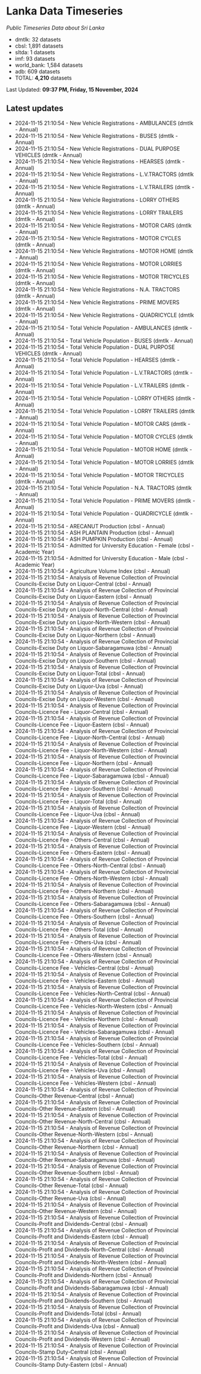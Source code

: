 # Lanka Data Timeseries
*Public Timeseries Data about Sri Lanka*

* dmtlk: 32 datasets
* cbsl: 1,891 datasets
* sltda: 1 datasets
* imf: 93 datasets
* world_bank: 1,584 datasets
* adb: 609 datasets
* TOTAL: **4,210** datasets

Last Updated: **09:37 PM, Friday, 15 November, 2024**

## Latest updates

* 2024-11-15 21:10:54 - New Vehicle Registrations - AMBULANCES (dmtlk - Annual)
* 2024-11-15 21:10:54 - New Vehicle Registrations - BUSES (dmtlk - Annual)
* 2024-11-15 21:10:54 - New Vehicle Registrations - DUAL PURPOSE VEHICLES (dmtlk - Annual)
* 2024-11-15 21:10:54 - New Vehicle Registrations - HEARSES (dmtlk - Annual)
* 2024-11-15 21:10:54 - New Vehicle Registrations - L.V.TRACTORS (dmtlk - Annual)
* 2024-11-15 21:10:54 - New Vehicle Registrations - L.V.TRAILERS (dmtlk - Annual)
* 2024-11-15 21:10:54 - New Vehicle Registrations - LORRY OTHERS (dmtlk - Annual)
* 2024-11-15 21:10:54 - New Vehicle Registrations - LORRY TRAILERS (dmtlk - Annual)
* 2024-11-15 21:10:54 - New Vehicle Registrations - MOTOR CARS (dmtlk - Annual)
* 2024-11-15 21:10:54 - New Vehicle Registrations - MOTOR CYCLES (dmtlk - Annual)
* 2024-11-15 21:10:54 - New Vehicle Registrations - MOTOR HOME (dmtlk - Annual)
* 2024-11-15 21:10:54 - New Vehicle Registrations - MOTOR LORRIES (dmtlk - Annual)
* 2024-11-15 21:10:54 - New Vehicle Registrations - MOTOR TRICYCLES (dmtlk - Annual)
* 2024-11-15 21:10:54 - New Vehicle Registrations - N.A. TRACTORS (dmtlk - Annual)
* 2024-11-15 21:10:54 - New Vehicle Registrations - PRIME MOVERS (dmtlk - Annual)
* 2024-11-15 21:10:54 - New Vehicle Registrations - QUADRICYCLE (dmtlk - Annual)
* 2024-11-15 21:10:54 - Total Vehicle Population - AMBULANCES (dmtlk - Annual)
* 2024-11-15 21:10:54 - Total Vehicle Population - BUSES (dmtlk - Annual)
* 2024-11-15 21:10:54 - Total Vehicle Population - DUAL PURPOSE VEHICLES (dmtlk - Annual)
* 2024-11-15 21:10:54 - Total Vehicle Population - HEARSES (dmtlk - Annual)
* 2024-11-15 21:10:54 - Total Vehicle Population - L.V.TRACTORS (dmtlk - Annual)
* 2024-11-15 21:10:54 - Total Vehicle Population - L.V.TRAILERS (dmtlk - Annual)
* 2024-11-15 21:10:54 - Total Vehicle Population - LORRY OTHERS (dmtlk - Annual)
* 2024-11-15 21:10:54 - Total Vehicle Population - LORRY TRAILERS (dmtlk - Annual)
* 2024-11-15 21:10:54 - Total Vehicle Population - MOTOR CARS (dmtlk - Annual)
* 2024-11-15 21:10:54 - Total Vehicle Population - MOTOR CYCLES (dmtlk - Annual)
* 2024-11-15 21:10:54 - Total Vehicle Population - MOTOR HOME (dmtlk - Annual)
* 2024-11-15 21:10:54 - Total Vehicle Population - MOTOR LORRIES (dmtlk - Annual)
* 2024-11-15 21:10:54 - Total Vehicle Population - MOTOR TRICYCLES (dmtlk - Annual)
* 2024-11-15 21:10:54 - Total Vehicle Population - N.A. TRACTORS (dmtlk - Annual)
* 2024-11-15 21:10:54 - Total Vehicle Population - PRIME MOVERS (dmtlk - Annual)
* 2024-11-15 21:10:54 - Total Vehicle Population - QUADRICYCLE (dmtlk - Annual)
* 2024-11-15 21:10:54 - ARECANUT Production (cbsl - Annual)
* 2024-11-15 21:10:54 - ASH PLANTAIN Production (cbsl - Annual)
* 2024-11-15 21:10:54 - ASH PUMPKIN Production (cbsl - Annual)
* 2024-11-15 21:10:54 - Admitted for University Education - Female (cbsl - Academic Year)
* 2024-11-15 21:10:54 - Admitted for University Education - Male (cbsl - Academic Year)
* 2024-11-15 21:10:54 - Agriculture Volume Index (cbsl - Annual)
* 2024-11-15 21:10:54 - Analysis of Revenue Collection of Provincial Councils-Excise Duty on Liquor-Central (cbsl - Annual)
* 2024-11-15 21:10:54 - Analysis of Revenue Collection of Provincial Councils-Excise Duty on Liquor-Eastern (cbsl - Annual)
* 2024-11-15 21:10:54 - Analysis of Revenue Collection of Provincial Councils-Excise Duty on Liquor-North-Central (cbsl - Annual)
* 2024-11-15 21:10:54 - Analysis of Revenue Collection of Provincial Councils-Excise Duty on Liquor-North-Western (cbsl - Annual)
* 2024-11-15 21:10:54 - Analysis of Revenue Collection of Provincial Councils-Excise Duty on Liquor-Northern (cbsl - Annual)
* 2024-11-15 21:10:54 - Analysis of Revenue Collection of Provincial Councils-Excise Duty on Liquor-Sabaragamuwa (cbsl - Annual)
* 2024-11-15 21:10:54 - Analysis of Revenue Collection of Provincial Councils-Excise Duty on Liquor-Southern (cbsl - Annual)
* 2024-11-15 21:10:54 - Analysis of Revenue Collection of Provincial Councils-Excise Duty on Liquor-Total (cbsl - Annual)
* 2024-11-15 21:10:54 - Analysis of Revenue Collection of Provincial Councils-Excise Duty on Liquor-Uva (cbsl - Annual)
* 2024-11-15 21:10:54 - Analysis of Revenue Collection of Provincial Councils-Excise Duty on Liquor-Western (cbsl - Annual)
* 2024-11-15 21:10:54 - Analysis of Revenue Collection of Provincial Councils-Licence Fee - Liquor-Central (cbsl - Annual)
* 2024-11-15 21:10:54 - Analysis of Revenue Collection of Provincial Councils-Licence Fee - Liquor-Eastern (cbsl - Annual)
* 2024-11-15 21:10:54 - Analysis of Revenue Collection of Provincial Councils-Licence Fee - Liquor-North-Central (cbsl - Annual)
* 2024-11-15 21:10:54 - Analysis of Revenue Collection of Provincial Councils-Licence Fee - Liquor-North-Western (cbsl - Annual)
* 2024-11-15 21:10:54 - Analysis of Revenue Collection of Provincial Councils-Licence Fee - Liquor-Northern (cbsl - Annual)
* 2024-11-15 21:10:54 - Analysis of Revenue Collection of Provincial Councils-Licence Fee - Liquor-Sabaragamuwa (cbsl - Annual)
* 2024-11-15 21:10:54 - Analysis of Revenue Collection of Provincial Councils-Licence Fee - Liquor-Southern (cbsl - Annual)
* 2024-11-15 21:10:54 - Analysis of Revenue Collection of Provincial Councils-Licence Fee - Liquor-Total (cbsl - Annual)
* 2024-11-15 21:10:54 - Analysis of Revenue Collection of Provincial Councils-Licence Fee - Liquor-Uva (cbsl - Annual)
* 2024-11-15 21:10:54 - Analysis of Revenue Collection of Provincial Councils-Licence Fee - Liquor-Western (cbsl - Annual)
* 2024-11-15 21:10:54 - Analysis of Revenue Collection of Provincial Councils-Licence Fee - Others-Central (cbsl - Annual)
* 2024-11-15 21:10:54 - Analysis of Revenue Collection of Provincial Councils-Licence Fee - Others-Eastern (cbsl - Annual)
* 2024-11-15 21:10:54 - Analysis of Revenue Collection of Provincial Councils-Licence Fee - Others-North-Central (cbsl - Annual)
* 2024-11-15 21:10:54 - Analysis of Revenue Collection of Provincial Councils-Licence Fee - Others-North-Western (cbsl - Annual)
* 2024-11-15 21:10:54 - Analysis of Revenue Collection of Provincial Councils-Licence Fee - Others-Northern (cbsl - Annual)
* 2024-11-15 21:10:54 - Analysis of Revenue Collection of Provincial Councils-Licence Fee - Others-Sabaragamuwa (cbsl - Annual)
* 2024-11-15 21:10:54 - Analysis of Revenue Collection of Provincial Councils-Licence Fee - Others-Southern (cbsl - Annual)
* 2024-11-15 21:10:54 - Analysis of Revenue Collection of Provincial Councils-Licence Fee - Others-Total (cbsl - Annual)
* 2024-11-15 21:10:54 - Analysis of Revenue Collection of Provincial Councils-Licence Fee - Others-Uva (cbsl - Annual)
* 2024-11-15 21:10:54 - Analysis of Revenue Collection of Provincial Councils-Licence Fee - Others-Western (cbsl - Annual)
* 2024-11-15 21:10:54 - Analysis of Revenue Collection of Provincial Councils-Licence Fee - Vehicles-Central (cbsl - Annual)
* 2024-11-15 21:10:54 - Analysis of Revenue Collection of Provincial Councils-Licence Fee - Vehicles-Eastern (cbsl - Annual)
* 2024-11-15 21:10:54 - Analysis of Revenue Collection of Provincial Councils-Licence Fee - Vehicles-North-Central (cbsl - Annual)
* 2024-11-15 21:10:54 - Analysis of Revenue Collection of Provincial Councils-Licence Fee - Vehicles-North-Western (cbsl - Annual)
* 2024-11-15 21:10:54 - Analysis of Revenue Collection of Provincial Councils-Licence Fee - Vehicles-Northern (cbsl - Annual)
* 2024-11-15 21:10:54 - Analysis of Revenue Collection of Provincial Councils-Licence Fee - Vehicles-Sabaragamuwa (cbsl - Annual)
* 2024-11-15 21:10:54 - Analysis of Revenue Collection of Provincial Councils-Licence Fee - Vehicles-Southern (cbsl - Annual)
* 2024-11-15 21:10:54 - Analysis of Revenue Collection of Provincial Councils-Licence Fee - Vehicles-Total (cbsl - Annual)
* 2024-11-15 21:10:54 - Analysis of Revenue Collection of Provincial Councils-Licence Fee - Vehicles-Uva (cbsl - Annual)
* 2024-11-15 21:10:54 - Analysis of Revenue Collection of Provincial Councils-Licence Fee - Vehicles-Western (cbsl - Annual)
* 2024-11-15 21:10:54 - Analysis of Revenue Collection of Provincial Councils-Other Revenue-Central (cbsl - Annual)
* 2024-11-15 21:10:54 - Analysis of Revenue Collection of Provincial Councils-Other Revenue-Eastern (cbsl - Annual)
* 2024-11-15 21:10:54 - Analysis of Revenue Collection of Provincial Councils-Other Revenue-North-Central (cbsl - Annual)
* 2024-11-15 21:10:54 - Analysis of Revenue Collection of Provincial Councils-Other Revenue-North-Western (cbsl - Annual)
* 2024-11-15 21:10:54 - Analysis of Revenue Collection of Provincial Councils-Other Revenue-Northern (cbsl - Annual)
* 2024-11-15 21:10:54 - Analysis of Revenue Collection of Provincial Councils-Other Revenue-Sabaragamuwa (cbsl - Annual)
* 2024-11-15 21:10:54 - Analysis of Revenue Collection of Provincial Councils-Other Revenue-Southern (cbsl - Annual)
* 2024-11-15 21:10:54 - Analysis of Revenue Collection of Provincial Councils-Other Revenue-Total (cbsl - Annual)
* 2024-11-15 21:10:54 - Analysis of Revenue Collection of Provincial Councils-Other Revenue-Uva (cbsl - Annual)
* 2024-11-15 21:10:54 - Analysis of Revenue Collection of Provincial Councils-Other Revenue-Western (cbsl - Annual)
* 2024-11-15 21:10:54 - Analysis of Revenue Collection of Provincial Councils-Profit and Dividends-Central (cbsl - Annual)
* 2024-11-15 21:10:54 - Analysis of Revenue Collection of Provincial Councils-Profit and Dividends-Eastern (cbsl - Annual)
* 2024-11-15 21:10:54 - Analysis of Revenue Collection of Provincial Councils-Profit and Dividends-North-Central (cbsl - Annual)
* 2024-11-15 21:10:54 - Analysis of Revenue Collection of Provincial Councils-Profit and Dividends-North-Western (cbsl - Annual)
* 2024-11-15 21:10:54 - Analysis of Revenue Collection of Provincial Councils-Profit and Dividends-Northern (cbsl - Annual)
* 2024-11-15 21:10:54 - Analysis of Revenue Collection of Provincial Councils-Profit and Dividends-Sabaragamuwa (cbsl - Annual)
* 2024-11-15 21:10:54 - Analysis of Revenue Collection of Provincial Councils-Profit and Dividends-Southern (cbsl - Annual)
* 2024-11-15 21:10:54 - Analysis of Revenue Collection of Provincial Councils-Profit and Dividends-Total (cbsl - Annual)
* 2024-11-15 21:10:54 - Analysis of Revenue Collection of Provincial Councils-Profit and Dividends-Uva (cbsl - Annual)
* 2024-11-15 21:10:54 - Analysis of Revenue Collection of Provincial Councils-Profit and Dividends-Western (cbsl - Annual)
* 2024-11-15 21:10:54 - Analysis of Revenue Collection of Provincial Councils-Stamp Duty-Central (cbsl - Annual)
* 2024-11-15 21:10:54 - Analysis of Revenue Collection of Provincial Councils-Stamp Duty-Eastern (cbsl - Annual)